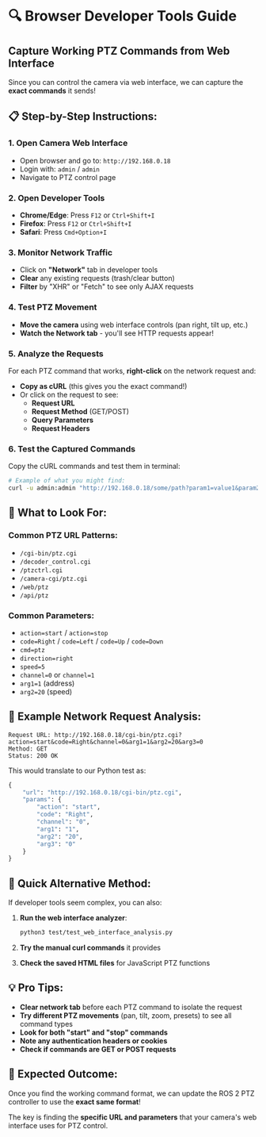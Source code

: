 # 🔍 Browser Developer Tools Guide
## Capture Working PTZ Commands from Web Interface

Since you can control the camera via web interface, we can capture the **exact commands** it sends!

## 📋 Step-by-Step Instructions:

### 1. Open Camera Web Interface
- Open browser and go to: `http://192.168.0.18`
- Login with: `admin` / `admin`
- Navigate to PTZ control page

### 2. Open Developer Tools
- **Chrome/Edge**: Press `F12` or `Ctrl+Shift+I`
- **Firefox**: Press `F12` or `Ctrl+Shift+I`
- **Safari**: Press `Cmd+Option+I`

### 3. Monitor Network Traffic
- Click on **"Network"** tab in developer tools
- **Clear** any existing requests (trash/clear button)
- **Filter** by "XHR" or "Fetch" to see only AJAX requests

### 4. Test PTZ Movement
- **Move the camera** using web interface controls (pan right, tilt up, etc.)
- **Watch the Network tab** - you'll see HTTP requests appear!

### 5. Analyze the Requests
For each PTZ command that works, **right-click** on the network request and:
- **Copy as cURL** (this gives you the exact command!)
- Or click on the request to see:
  - **Request URL**
  - **Request Method** (GET/POST)
  - **Query Parameters**
  - **Request Headers**

### 6. Test the Captured Commands
Copy the cURL commands and test them in terminal:
```bash
# Example of what you might find:
curl -u admin:admin "http://192.168.0.18/some/path?param1=value1&param2=value2"
```

## 🎯 What to Look For:

### Common PTZ URL Patterns:
- `/cgi-bin/ptz.cgi`
- `/decoder_control.cgi`
- `/ptzctrl.cgi`  
- `/camera-cgi/ptz.cgi`
- `/web/ptz`
- `/api/ptz`

### Common Parameters:
- `action=start` / `action=stop`
- `code=Right` / `code=Left` / `code=Up` / `code=Down`
- `cmd=ptz`
- `direction=right`
- `speed=5`
- `channel=0` or `channel=1`
- `arg1=1` (address)
- `arg2=20` (speed)

## 📝 Example Network Request Analysis:

```
Request URL: http://192.168.0.18/cgi-bin/ptz.cgi?action=start&code=Right&channel=0&arg1=1&arg2=20&arg3=0
Method: GET
Status: 200 OK
```

This would translate to our Python test as:
```python
{
    "url": "http://192.168.0.18/cgi-bin/ptz.cgi",
    "params": {
        "action": "start",
        "code": "Right", 
        "channel": "0",
        "arg1": "1",
        "arg2": "20",
        "arg3": "0"
    }
}
```

## 🚀 Quick Alternative Method:

If developer tools seem complex, you can also:

1. **Run the web interface analyzer**:
   ```bash
   python3 test/test_web_interface_analysis.py
   ```

2. **Try the manual curl commands** it provides

3. **Check the saved HTML files** for JavaScript PTZ functions

## 💡 Pro Tips:

- **Clear network tab** before each PTZ command to isolate the request
- **Try different PTZ movements** (pan, tilt, zoom, presets) to see all command types
- **Look for both "start" and "stop" commands**
- **Note any authentication headers or cookies**
- **Check if commands are GET or POST requests**

## 🎯 Expected Outcome:

Once you find the working command format, we can update the ROS 2 PTZ controller to use the **exact same format**!

The key is finding the **specific URL and parameters** that your camera's web interface uses for PTZ control. 